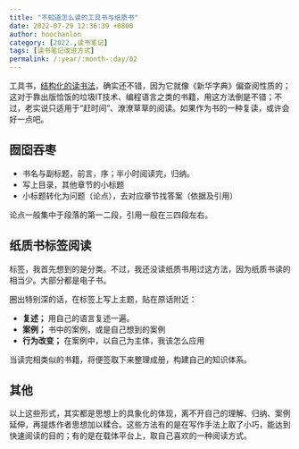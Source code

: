 ```yaml
---
title: "不知道怎么读的工具书与纸质书"
date: 2022-07-29 12:36:39 +0800
author: hoochanlon
category: [2022.,读书笔记]
tags: [读书笔记改进方式]
permalink: /:year/:month-:day/02
---
```


工具书，[结构化的读书法](https://www.bilibili.com/video/BV1tK411G7xt)，确实还不错，因为它就像《新华字典》偏查阅性质的；这对于靠出版恰饭的垃圾IT技术、编程语言之类的书籍，用这方法倒是不错；不过，老实说只适用于“赶时间”、潦潦草草的阅读。如果作为书的一种复读，或许会好一点吧。

<!-- more -->

## 囫囵吞枣

* 书名与副标题，前言，序；半小时阅读完，归纳。
* 写上目录，其他章节的小标题
* 小标题转化为问题（论点），去对应章节找答案（依据及引用）

论点一般集中于段落的第一二段，引用一般在三四段左右。

## 纸质书标签阅读

标签，我首先想到的是分类。不过，我还没读纸质书用过这方法，因为纸质书读的相当少。大部分都是电子书。

圈出特别深的话，在标签上写上主题，贴在原话附近：

* **复述；** 用自己的语言复述一遍。
* **案例；** 书中的案例，或是自己想到的案例
* **行为改变；** 在案例中，以自己为主体，我该怎么应用

当读完相类似的书籍，将便签取下来整理成册，构建自己的知识体系。

## 其他

以上这些形式，其实都是思想上的具象化的体现，离不开自己的理解、归纳、案例延伸，再提炼作者思想加以糅合。这些方法有的是在写作手法上取了小巧，能达到快速阅读的目的；有的是在载体平台上，取自己喜欢的一种阅读方式。
